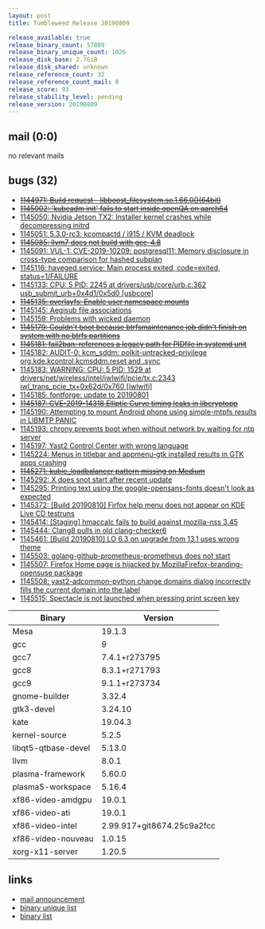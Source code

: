 ```yaml
---
layout: post
title: Tumbleweed Release 20190809

release_available: true
release_binary_count: 57809
release_binary_unique_count: 1026
release_disk_base: 2.7GiB
release_disk_shared: unknown
release_reference_count: 32
release_reference_count_mail: 0
release_score: 93
release_stability_level: pending
release_version: 20190809
---
```


## mail (0:0)

no relevant mails

## bugs (32)

<!--more-->

- ~~[1144971: Build request - libboost_filesystem.so.1.66.0()(64bit)](https://bugzilla.opensuse.org/show_bug.cgi?id=1144971)~~
- ~~[1145002: 'kubeadm init' fails to start inside openQA on aarch64](https://bugzilla.opensuse.org/show_bug.cgi?id=1145002)~~
- [1145050: Nvidia Jetson TX2: Installer kernel crashes while decompressing initrd](https://bugzilla.opensuse.org/show_bug.cgi?id=1145050)
- [1145051: 5.3.0-rc3: kcompactd / i915 / KVM deadlock](https://bugzilla.opensuse.org/show_bug.cgi?id=1145051)
- ~~[1145085: llvm7 does not build with gcc-4.8](https://bugzilla.opensuse.org/show_bug.cgi?id=1145085)~~
- [1145091: VUL-1: CVE-2019-10209: postgresql11: Memory disclosure in cross-type comparison for hashed subplan](https://bugzilla.opensuse.org/show_bug.cgi?id=1145091)
- [1145116: haveged.service: Main process exited, code=exited, status=1/FAILURE](https://bugzilla.opensuse.org/show_bug.cgi?id=1145116)
- [1145133: CPU: 5 PID: 2245 at drivers/usb/core/urb.c:362 usb_submit_urb+0x4d1/0x5d0 \[usbcore\]](https://bugzilla.opensuse.org/show_bug.cgi?id=1145133)
- ~~[1145135: overlayfs: Enable user namespace mounts](https://bugzilla.opensuse.org/show_bug.cgi?id=1145135)~~
- [1145145: Aegisub file associations](https://bugzilla.opensuse.org/show_bug.cgi?id=1145145)
- [1145159: Problems with wicked daemon](https://bugzilla.opensuse.org/show_bug.cgi?id=1145159)
- ~~[1145179: Couldn't boot because btrfsmaintenance job didn't finish on system with no btrfs partitions](https://bugzilla.opensuse.org/show_bug.cgi?id=1145179)~~
- ~~[1145181: fail2ban: references a legacy path for PIDfile in systemd unit](https://bugzilla.opensuse.org/show_bug.cgi?id=1145181)~~
- [1145182: AUDIT-0: kcm_sddm: polkit-untracked-privilege org.kde.kcontrol.kcmsddm.reset and .sync](https://bugzilla.opensuse.org/show_bug.cgi?id=1145182)
- [1145183: WARNING: CPU: 5 PID: 1529 at drivers/net/wireless/intel/iwlwifi/pcie/tx.c:2343 iwl_trans_pcie_tx+0x62d/0x760 \[iwlwifi\]](https://bugzilla.opensuse.org/show_bug.cgi?id=1145183)
- [1145185: fontforge: update to 20190801](https://bugzilla.opensuse.org/show_bug.cgi?id=1145185)
- ~~[1145187: CVE-2019-14318 Elliptic Curve timing leaks in libcryptopp](https://bugzilla.opensuse.org/show_bug.cgi?id=1145187)~~
- [1145190: Attempting to mount Android phone using simple-mtpfs results in LIBMTP PANIC](https://bugzilla.opensuse.org/show_bug.cgi?id=1145190)
- [1145193: chrony prevents boot when without network by waiting for ntp server](https://bugzilla.opensuse.org/show_bug.cgi?id=1145193)
- [1145197: Yast2 Control Center with wrong language](https://bugzilla.opensuse.org/show_bug.cgi?id=1145197)
- [1145224: Menus in titlebar and appmenu-gtk installed results in GTK apps crashing](https://bugzilla.opensuse.org/show_bug.cgi?id=1145224)
- ~~[1145271: kubic_loadbalancer pattern missing on Medium](https://bugzilla.opensuse.org/show_bug.cgi?id=1145271)~~
- [1145292: X does snot start after recent update](https://bugzilla.opensuse.org/show_bug.cgi?id=1145292)
- [1145295: Printing text using the google-opensans-fonts doesn't look as expected](https://bugzilla.opensuse.org/show_bug.cgi?id=1145295)
- [1145372: \[Build 20190810\] Firfox help menu does not appear on KDE Live CD testruns](https://bugzilla.opensuse.org/show_bug.cgi?id=1145372)
- [1145414: \[Staging\] hmaccalc fails to build against mozilla-nss 3.45](https://bugzilla.opensuse.org/show_bug.cgi?id=1145414)
- [1145444: Clang8 pulls in old clang-checker6](https://bugzilla.opensuse.org/show_bug.cgi?id=1145444)
- [1145461: \[Build 20190810\] LO 6.3 on upgrade from 13.1 uses wrong theme](https://bugzilla.opensuse.org/show_bug.cgi?id=1145461)
- [1145503: golang-github-prometheus-prometheus does not start](https://bugzilla.opensuse.org/show_bug.cgi?id=1145503)
- [1145507: Firefox Home page is hijacked by MozillaFirefox-branding-opensuse package](https://bugzilla.opensuse.org/show_bug.cgi?id=1145507)
- [1145508: yast2-adcommon-python change domains dialog incorrectly fills the current domain into the label](https://bugzilla.opensuse.org/show_bug.cgi?id=1145508)
- [1145515: Spectacle is not launched when pressing print screen key](https://bugzilla.opensuse.org/show_bug.cgi?id=1145515)

Binary | Version
--- | ---
Mesa | 19.1.3
gcc | 9
gcc7 | 7.4.1+r273795
gcc8 | 8.3.1+r271793
gcc9 | 9.1.1+r273734
gnome-builder | 3.32.4
gtk3-devel | 3.24.10
kate | 19.04.3
kernel-source | 5.2.5
libqt5-qtbase-devel | 5.13.0
llvm | 8.0.1
plasma-framework | 5.60.0
plasma5-workspace | 5.16.4
xf86-video-amdgpu | 19.0.1
xf86-video-ati | 19.0.1
xf86-video-intel | 2.99.917+git8674.25c9a2fcc
xf86-video-nouveau | 1.0.15
xorg-x11-server | 1.20.5

## links

- [mail announcement](https://lists.opensuse.org/opensuse-factory/2019-08/msg00073.html)
- [binary unique list](http://download.opensuse.org/history/20190809/rpm.unique.list)
- [binary list](http://download.opensuse.org/history/20190809/rpm.list)
